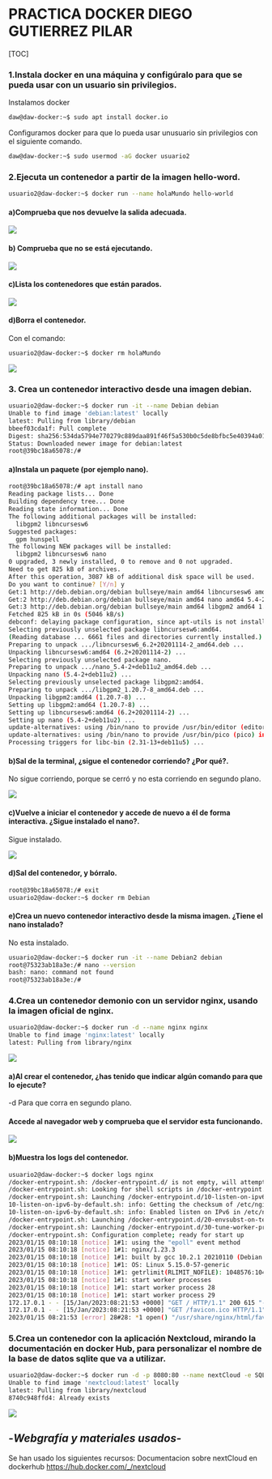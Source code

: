 # PRACTICA  DOCKER DIEGO GUTIERREZ PILAR

[TOC]

### 1.Instala docker en una máquina y configúralo para que se pueda usar con un usuario sin privilegios.

Instalamos docker

```bash
daw@daw-docker:~$ sudo apt install docker.io
```

Configuramos docker para que lo pueda usar unusuario sin privilegios  con el siguiente comando.

```bash
daw@daw-docker:~$ sudo usermod -aG docker usuario2
```

### 2.Ejecuta un contenedor a partir de la imagen hello-word.

```bash
usuario2@daw-docker:~$ docker run --name holaMundo hello-world
```

#### a)Comprueba que nos devuelve la salida adecuada.

![](/imagenes/Captura1.png)

#### b) Comprueba que no se está ejecutando. 

![](.\imagenes\Captura3.png)

#### c)Lista los contenedores que están parados.

![](.\imagenes\Captura2.png)

####  d)Borra el contenedor.

Con el comando:

```bash
usuario2@daw-docker:~$ docker rm holaMundo 
```

![](.\imagenes\Captura4.png)

### 3. Crea un contenedor interactivo desde una imagen debian. 

```bash
usuario2@daw-docker:~$ docker run -it --name Debian debian
Unable to find image 'debian:latest' locally
latest: Pulling from library/debian
bbeef03cda1f: Pull complete 
Digest: sha256:534da5794e770279c889daa891f46f5a530b0c5de8bfbc5e40394a0164d9fa87
Status: Downloaded newer image for debian:latest
root@39bc18a65078:/#
```

#### a)Instala un paquete (por ejemplo nano). 

```bash
root@39bc18a65078:/# apt install nano
Reading package lists... Done
Building dependency tree... Done
Reading state information... Done
The following additional packages will be installed:
  libgpm2 libncursesw6
Suggested packages:
  gpm hunspell
The following NEW packages will be installed:
  libgpm2 libncursesw6 nano
0 upgraded, 3 newly installed, 0 to remove and 0 not upgraded.
Need to get 825 kB of archives.
After this operation, 3087 kB of additional disk space will be used.
Do you want to continue? [Y/n] y
Get:1 http://deb.debian.org/debian bullseye/main amd64 libncursesw6 amd64 6.2+20201114-2 [132 kB]
Get:2 http://deb.debian.org/debian bullseye/main amd64 nano amd64 5.4-2+deb11u2 [657 kB]
Get:3 http://deb.debian.org/debian bullseye/main amd64 libgpm2 amd64 1.20.7-8 [35.6 kB]
Fetched 825 kB in 0s (5046 kB/s)   
debconf: delaying package configuration, since apt-utils is not installed
Selecting previously unselected package libncursesw6:amd64.
(Reading database ... 6661 files and directories currently installed.)
Preparing to unpack .../libncursesw6_6.2+20201114-2_amd64.deb ...
Unpacking libncursesw6:amd64 (6.2+20201114-2) ...
Selecting previously unselected package nano.
Preparing to unpack .../nano_5.4-2+deb11u2_amd64.deb ...
Unpacking nano (5.4-2+deb11u2) ...
Selecting previously unselected package libgpm2:amd64.
Preparing to unpack .../libgpm2_1.20.7-8_amd64.deb ...
Unpacking libgpm2:amd64 (1.20.7-8) ...
Setting up libgpm2:amd64 (1.20.7-8) ...
Setting up libncursesw6:amd64 (6.2+20201114-2) ...
Setting up nano (5.4-2+deb11u2) ...
update-alternatives: using /bin/nano to provide /usr/bin/editor (editor) in auto mode
update-alternatives: using /bin/nano to provide /usr/bin/pico (pico) in auto mode
Processing triggers for libc-bin (2.31-13+deb11u5) ...
```

#### b)Sal de la terminal, ¿sigue el contenedor corriendo? ¿Por qué?. 

No sigue corriendo, porque se cerró y no esta corriendo en segundo plano.

![](.\imagenes\Captura5.png)

#### c)Vuelve a iniciar el contenedor y accede de nuevo a él de forma interactiva. ¿Sigue instalado el nano?. 

Sigue instalado.

![](.\imagenes\Captura6.png)

#### d)Sal del contenedor, y bórralo. 

```bash
root@39bc18a65078:/# exit
usuario2@daw-docker:~$ docker rm Debian
```

#### e)Crea un nuevo contenedor interactivo desde la misma imagen. ¿Tiene el nano instalado?

No esta instalado.

```bash
usuario2@daw-docker:~$ docker run -it --name Debian2 debian
root@75323ab18a3e:/# nano --version
bash: nano: command not found
root@75323ab18a3e:/# 
```

### 4.Crea un contenedor demonio con un servidor nginx, usando la imagen oficial de nginx. 

```bash
usuario2@daw-docker:~$ docker run -d --name nginx nginx
Unable to find image 'nginx:latest' locally
latest: Pulling from library/nginx
```

![](.\imagenes\Captura7.png)

#### a)Al crear el contenedor, ¿has tenido que indicar algún comando para que lo ejecute? 

-d Para que corra en segundo plano.

#### Accede al navegador web y comprueba que el servidor esta funcionando. 

![](.\imagenes\Captura8.png)

#### b)Muestra los logs del contenedor.

```bash
usuario2@daw-docker:~$ docker logs nginx
/docker-entrypoint.sh: /docker-entrypoint.d/ is not empty, will attempt to perform configuration
/docker-entrypoint.sh: Looking for shell scripts in /docker-entrypoint.d/
/docker-entrypoint.sh: Launching /docker-entrypoint.d/10-listen-on-ipv6-by-default.sh
10-listen-on-ipv6-by-default.sh: info: Getting the checksum of /etc/nginx/conf.d/default.conf
10-listen-on-ipv6-by-default.sh: info: Enabled listen on IPv6 in /etc/nginx/conf.d/default.conf
/docker-entrypoint.sh: Launching /docker-entrypoint.d/20-envsubst-on-templates.sh
/docker-entrypoint.sh: Launching /docker-entrypoint.d/30-tune-worker-processes.sh
/docker-entrypoint.sh: Configuration complete; ready for start up
2023/01/15 08:10:18 [notice] 1#1: using the "epoll" event method
2023/01/15 08:10:18 [notice] 1#1: nginx/1.23.3
2023/01/15 08:10:18 [notice] 1#1: built by gcc 10.2.1 20210110 (Debian 10.2.1-6) 
2023/01/15 08:10:18 [notice] 1#1: OS: Linux 5.15.0-57-generic
2023/01/15 08:10:18 [notice] 1#1: getrlimit(RLIMIT_NOFILE): 1048576:1048576
2023/01/15 08:10:18 [notice] 1#1: start worker processes
2023/01/15 08:10:18 [notice] 1#1: start worker process 28
2023/01/15 08:10:18 [notice] 1#1: start worker process 29
172.17.0.1 - - [15/Jan/2023:08:21:53 +0000] "GET / HTTP/1.1" 200 615 "-" "Mozilla/5.0 (X11; Ubuntu; Linux x86_64; rv:108.0) Gecko/20100101 Firefox/108.0" "-"
172.17.0.1 - - [15/Jan/2023:08:21:53 +0000] "GET /favicon.ico HTTP/1.1" 404 153 "http://172.17.0.2/" "Mozilla/5.0 (X11; Ubuntu; Linux x86_64; rv:108.0) Gecko/20100101 Firefox/108.0" "-"
2023/01/15 08:21:53 [error] 28#28: *1 open() "/usr/share/nginx/html/favicon.ico" failed (2: No such file or directory), client: 172.17.0.1, server: localhost, request: "GET /favicon.ico HTTP/1.1", host: "172.17.0.2", referrer: "http://172.17.0.2/"
```

### 5.Crea un contenedor con la aplicación Nextcloud, mirando la documentación en docker Hub, para personalizar el nombre de la base de datos sqlite que va a utilizar.



```bash
usuario2@daw-docker:~$ docker run -d -p 8080:80 --name nextCloud -e SQLITE_DATABASE=myBase nextcloud
Unable to find image 'nextcloud:latest' locally
latest: Pulling from library/nextcloud
8740c948ffd4: Already exists 
```

![](.\imagenes\Captura9.png)

## -*Webgrafía y materiales usados-*

Se han usado los siguientes recursos:
Documentacion sobre nextCloud en dockerhub
https://hub.docker.com/_/nextcloud
